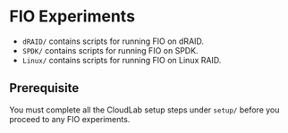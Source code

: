 # FIO Experiments

- `dRAID/` contains scripts for running FIO on dRAID.
- `SPDK/` contains scripts for running FIO on SPDK.
- `Linux/` contains scripts for running FIO on Linux RAID.

## Prerequisite

You must complete all the CloudLab setup steps under `setup/` before you proceed to any FIO experiments.